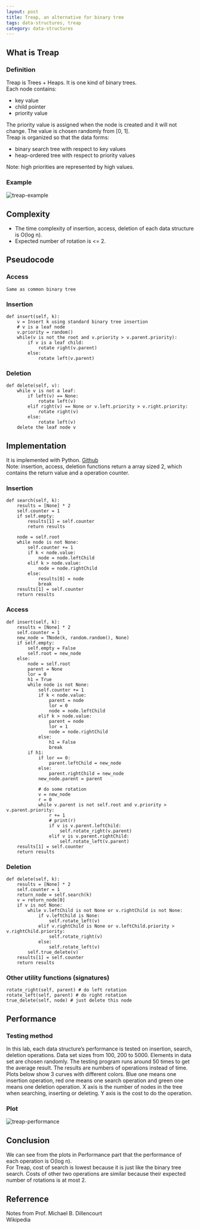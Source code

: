 ```yaml
---
layout: post
title: Treap, an alternative for binary tree
tags: data-structures, treap
category: data-structures
---
```

## What is Treap
### Definition
Treap is Trees + Heaps. It is one kind of binary trees.  
Each node contains:  

* key value
* child pointer  
* priority value

The priority value is assigned when the node is created and it will not change. The value is chosen randomly from [0, 1].  
Treap is organized so that the data forms:

* binary search tree with respect to key values
* heap-ordered tree with respect to priority values

Note: high priorities are represented by high values.
### Example
![treap-example](http://pair5904t.bkt.clouddn.com/2018-06-19-treap-intro/Screen%20Shot%202018-06-19%20at%2013.50.17.png)
## Complexity

* The time complexity of insertion, access, deletion of each data structure is O(log n).  
* Expected number of rotation is <= 2.

## Pseudocode
### Access
```
Same as common binary tree
```
### Insertion
```
def insert(self, k):
	v = Insert k using standard binary tree insertion
	# v is a leaf node
	v.priority = random()
	while(v is not the root and v.priority > v.parent.priority):
		if v is a leaf child:
			rotate right(v.parent)
		else:
			rotate left(v.parent)

```
### Deletion
```
def delete(self, v):
	while v is not a leaf:
		if left(v) == None:
			rotate left(v)
		elif right(v) == None or v.left.priority > v.right.priority:
			rotate right(v)
		else:
			rotate left(v)
	delete the leaf node v

```
## Implementation
It is implemented with Python. [Github](https://github.com/BearL222/CS261p/tree/master/Project2)  
Note: insertion, access, deletion functions return a array sized 2, which contains the return value and a operation counter.
### Insertion
```
def search(self, k):
    results = [None] * 2
    self.counter = 1
    if self.empty:
        results[1] = self.counter
        return results

    node = self.root
    while node is not None:
        self.counter += 1
        if k < node.value:
            node = node.leftChild
        elif k > node.value:
            node = node.rightChild
        else:
            results[0] = node
            break
    results[1] = self.counter
    return results

```
### Access
```
def insert(self, k):
    results = [None] * 2
    self.counter = 1
    new_node = TNode(k, random.random(), None)
    if self.empty:
        self.empty = False
        self.root = new_node
    else:
        node = self.root
        parent = None
        lor = 0
        h1 = True
        while node is not None:
            self.counter += 1
            if k < node.value:
                parent = node
                lor = 0
                node = node.leftChild
            elif k > node.value:
                parent = node
                lor = 1
                node = node.rightChild
            else:
                h1 = False
                break
        if h1:
            if lor == 0:
                parent.leftChild = new_node
            else:
                parent.rightChild = new_node
            new_node.parent = parent

            # do some rotation
            v = new_node
            r = 0
            while v.parent is not self.root and v.priority > v.parent.priority:
                r += 1
                # print(r)
                if v is v.parent.leftChild:
                    self.rotate_right(v.parent)
                elif v is v.parent.rightChild:
                    self.rotate_left(v.parent)
    results[1] = self.counter
    return results
```
### Deletion
```
def delete(self, k):
    results = [None] * 2
    self.counter = 1
    return_node = self.search(k)
    v = return_node[0]
    if v is not None:
        while v.leftChild is not None or v.rightChild is not None:
            if v.leftChild is None:
                self.rotate_left(v)
            elif v.rightChild is None or v.leftChild.priority > v.rightChild.priority:
                self.rotate_right(v)
            else:
                self.rotate_left(v)
        self.true_delete(v)
    results[1] = self.counter
    return results

```
### Other utility functions (signatures)
```
rotate_right(self, parent) # do left rotation
rotate_left(self, parent) # do right rotation
true_delete(self, node) # just delete this node
```
## Performance
### Testing method
In this lab, each data structure’s performance is tested on insertion, search, deletion operations. Data set sizes from 100, 200 to 5000. Elements in data set are chosen randomly. The testing program runs around 50 times to get the average result. The results are numbers of operations instead of time.  
Plots below show 3 curves with different colors. Blue one means one insertion operation, red one means one search operation and green one means one deletion operation. X axis is the number of nodes in the tree when searching, inserting or deleting. Y axis is the cost to do the operation.
### Plot
![treap-performance](http://pair5904t.bkt.clouddn.com/2018-06-19-treap-intro/treap-performance.png)
## Conclusion
We can see from the plots in Performance part that the performance of each operation is O(log n).  
For Treap, cost of search is lowest because it is just like the binary tree search. Costs of other two operations are similar because their expected number of rotations is at most 2.
## Referrence
Notes from Prof. Michael B. Dillencourt  Wikipedia